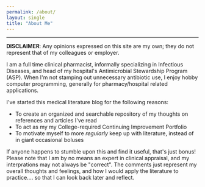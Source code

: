 ```yaml
---
permalink: /about/
layout: single
title: "About Me"
---
```


<hr>

__DISCLAIMER__: Any opinions expressed on this site are my own; they do not
represent that of my colleagues or employer.

I am a full time clinical pharmacist, informally specializing in
Infectious Diseases, and head of my hospital's Antimicrobial Stewardship
Program (ASP). When I'm not stamping out unnecessary antibiotic use, I enjoy
hobby computer programming, generally for pharmacy/hospital related
applications.

I've started this medical literature blog for the following reasons:

- To create an organized and searchable repository of my thoughts on references
and articles I've read
- To act as my my College-required Continuing Improvement Portfolio
- To motivate myself to more _regularly_ keep up with literature, instead of in
giant occasional boluses

If anyone happens to stumble upon this and find it useful, that's just bonus! Please note that I am by no means an expert in clinical appraisal, and
my interprations may not always be "correct". The comments just represent my
overall thoughts and feelings, and how I would apply the literature to
practice.... so that I can look back later and reflect.



